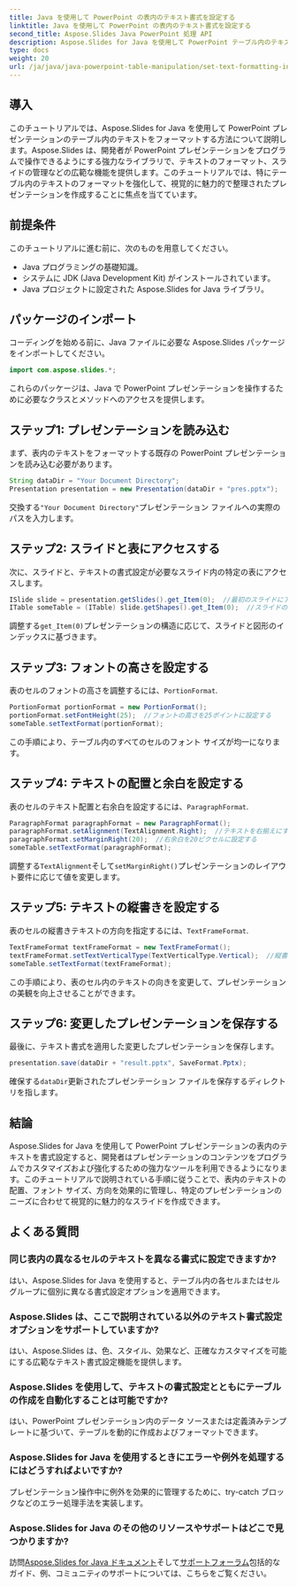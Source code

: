 ```yaml
---
title: Java を使用して PowerPoint の表内のテキスト書式を設定する
linktitle: Java を使用して PowerPoint の表内のテキスト書式を設定する
second_title: Aspose.Slides Java PowerPoint 処理 API
description: Aspose.Slides for Java を使用して PowerPoint テーブル内のテキストをフォーマットする方法を学びます。開発者向けのコード例を含むステップバイステップ ガイド。
type: docs
weight: 20
url: /ja/java/java-powerpoint-table-manipulation/set-text-formatting-inside-table-powerpoint-java/
---
```

## 導入
このチュートリアルでは、Aspose.Slides for Java を使用して PowerPoint プレゼンテーションのテーブル内のテキストをフォーマットする方法について説明します。Aspose.Slides は、開発者が PowerPoint プレゼンテーションをプログラムで操作できるようにする強力なライブラリで、テキストのフォーマット、スライドの管理などの広範な機能を提供します。このチュートリアルでは、特にテーブル内のテキストのフォーマットを強化して、視覚的に魅力的で整理されたプレゼンテーションを作成することに焦点を当てています。
## 前提条件
このチュートリアルに進む前に、次のものを用意してください。
- Java プログラミングの基礎知識。
- システムに JDK (Java Development Kit) がインストールされています。
- Java プロジェクトに設定された Aspose.Slides for Java ライブラリ。

## パッケージのインポート
コーディングを始める前に、Java ファイルに必要な Aspose.Slides パッケージをインポートしてください。
```java
import com.aspose.slides.*;
```
これらのパッケージは、Java で PowerPoint プレゼンテーションを操作するために必要なクラスとメソッドへのアクセスを提供します。
## ステップ1: プレゼンテーションを読み込む
まず、表内のテキストをフォーマットする既存の PowerPoint プレゼンテーションを読み込む必要があります。
```java
String dataDir = "Your Document Directory";
Presentation presentation = new Presentation(dataDir + "pres.pptx");
```
交換する`"Your Document Directory"`プレゼンテーション ファイルへの実際のパスを入力します。
## ステップ2: スライドと表にアクセスする
次に、スライドと、テキストの書式設定が必要なスライド内の特定の表にアクセスします。
```java
ISlide slide = presentation.getSlides().get_Item(0);  //最初のスライドにアクセスする
ITable someTable = (ITable) slide.getShapes().get_Item(0);  //スライドの最初の図形が表であると仮定します
```
調整する`get_Item(0)`プレゼンテーションの構造に応じて、スライドと図形のインデックスに基づきます。
## ステップ3: フォントの高さを設定する
表のセルのフォントの高さを調整するには、`PortionFormat`.
```java
PortionFormat portionFormat = new PortionFormat();
portionFormat.setFontHeight(25);  //フォントの高さを25ポイントに設定する
someTable.setTextFormat(portionFormat);
```
この手順により、テーブル内のすべてのセルのフォント サイズが均一になります。
## ステップ4: テキストの配置と余白を設定する
表のセルのテキスト配置と右余白を設定するには、`ParagraphFormat`.
```java
ParagraphFormat paragraphFormat = new ParagraphFormat();
paragraphFormat.setAlignment(TextAlignment.Right);  //テキストを右揃えにする
paragraphFormat.setMarginRight(20);  //右余白を20ピクセルに設定する
someTable.setTextFormat(paragraphFormat);
```
調整する`TextAlignment`そして`setMarginRight()`プレゼンテーションのレイアウト要件に応じて値を変更します。
## ステップ5: テキストの縦書きを設定する
表のセルの縦書きテキストの方向を指定するには、`TextFrameFormat`.
```java
TextFrameFormat textFrameFormat = new TextFrameFormat();
textFrameFormat.setTextVerticalType(TextVerticalType.Vertical);  //縦書きテキストの向きを設定する
someTable.setTextFormat(textFrameFormat);
```
この手順により、表のセル内のテキストの向きを変更して、プレゼンテーションの美観を向上させることができます。
## ステップ6: 変更したプレゼンテーションを保存する
最後に、テキスト書式を適用した変更したプレゼンテーションを保存します。
```java
presentation.save(dataDir + "result.pptx", SaveFormat.Pptx);
```
確保する`dataDir`更新されたプレゼンテーション ファイルを保存するディレクトリを指します。

## 結論
Aspose.Slides for Java を使用して PowerPoint プレゼンテーションの表内のテキストを書式設定すると、開発者はプレゼンテーションのコンテンツをプログラムでカスタマイズおよび強化するための強力なツールを利用できるようになります。このチュートリアルで説明されている手順に従うことで、表内のテキストの配置、フォント サイズ、方向を効果的に管理し、特定のプレゼンテーションのニーズに合わせて視覚的に魅力的なスライドを作成できます。
## よくある質問
### 同じ表内の異なるセルのテキストを異なる書式に設定できますか?
はい、Aspose.Slides for Java を使用すると、テーブル内の各セルまたはセル グループに個別に異なる書式設定オプションを適用できます。
### Aspose.Slides は、ここで説明されている以外のテキスト書式設定オプションをサポートしていますか?
はい、Aspose.Slides は、色、スタイル、効果など、正確なカスタマイズを可能にする広範なテキスト書式設定機能を提供します。
### Aspose.Slides を使用して、テキストの書式設定とともにテーブルの作成を自動化することは可能ですか?
はい、PowerPoint プレゼンテーション内のデータ ソースまたは定義済みテンプレートに基づいて、テーブルを動的に作成およびフォーマットできます。
### Aspose.Slides for Java を使用するときにエラーや例外を処理するにはどうすればよいですか?
プレゼンテーション操作中に例外を効果的に管理するために、try-catch ブロックなどのエラー処理手法を実装します。
### Aspose.Slides for Java のその他のリソースやサポートはどこで見つかりますか?
訪問[Aspose.Slides for Java ドキュメント](https://reference.aspose.com/slides/java/)そして[サポートフォーラム](https://forum.aspose.com/c/slides/11)包括的なガイド、例、コミュニティのサポートについては、こちらをご覧ください。